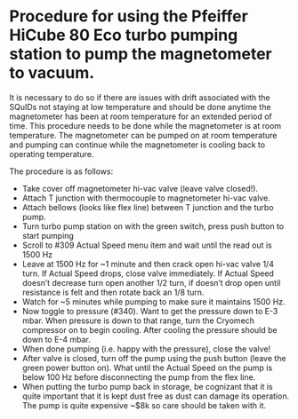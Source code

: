 # Procedure for using the Pfeiffer HiCube 80 Eco turbo pumping station to pump the magnetometer to vacuum. 

It is necessary to do so if there are issues with drift associated with the SQuIDs not staying at low temperature and should be done anytime the magnetometer has been at room temperature for an extended period of time. This procedure needs to be done while the magnetometer is at room temperature. The magnetometer can be pumped on at room temperature and pumping can continue while the magnetometer is cooling back to operating temperature.

The procedure is as follows:

- Take cover off magnetometer hi-vac valve (leave valve closed!).
- Attach T junction with thermocouple to magnetometer hi-vac valve.
- Attach bellows (looks like flex line) between T junction and the turbo pump.
- Turn turbo pump station on with the green switch, press push button to start pumping
- Scroll to #309 Actual Speed menu item and wait until the read out is 1500 Hz
- Leave at 1500 Hz for ~1 minute and then crack open hi-vac valve 1/4 turn. If Actual Speed drops, close valve immediately. If Actual Speed doesn’t decrease turn open another 1/2 turn, if doesn’t drop open until resistance is felt and then rotate back an 1/8 turn.
- Watch for ~5 minutes while pumping to make sure it maintains 1500 Hz.
- Now toggle to pressure (#340). Want to get the pressure down to E-3 mbar. When pressure is down to that range, turn the Cryomech compressor on to begin cooling. After cooling the pressure should be down to E-4 mbar.
- When done pumping (i.e. happy with the pressure), close the valve!
- After valve is closed, turn off the pump using the push button (leave the green power button on). What until the Actual Speed on the pump is below 100 Hz before disconnecting the pump from the flex line.
- When putting the turbo pump back in storage, be cognizant that it is quite important that it is kept dust free as dust can damage its operation. The pump is quite expensive ~$8k so care should be taken with it.
